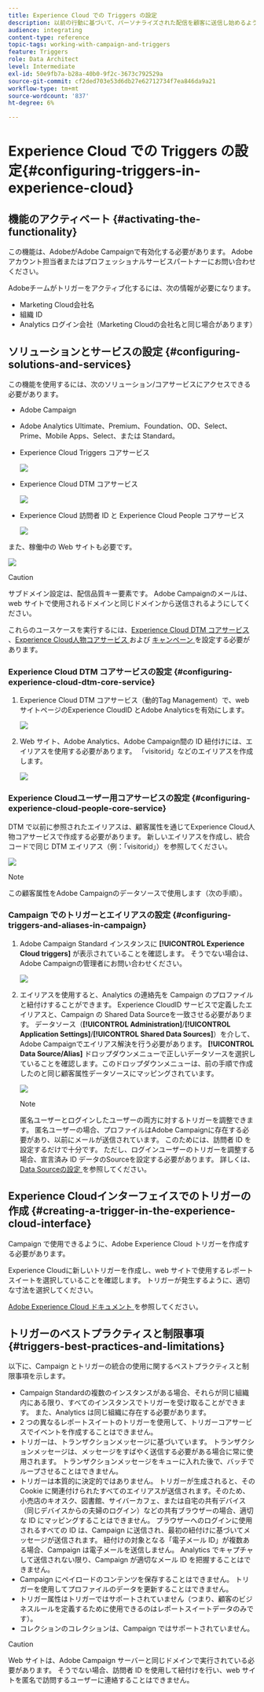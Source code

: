 ```yaml
---
title: Experience Cloud での Triggers の設定
description: 以前の行動に基づいて、パーソナライズされた配信を顧客に送信し始めるようにAdobe Experience Cloud Triggers統合を設定する方法について説明します。
audience: integrating
content-type: reference
topic-tags: working-with-campaign-and-triggers
feature: Triggers
role: Data Architect
level: Intermediate
exl-id: 50e9fb7a-b28a-40b0-9f2c-3673c792529a
source-git-commit: cf2ded703e53d6db27e62712734f7ea846da9a21
workflow-type: tm+mt
source-wordcount: '837'
ht-degree: 6%

---
```


# Experience Cloud での Triggers の設定{#configuring-triggers-in-experience-cloud}

## 機能のアクティベート {#activating-the-functionality}

この機能は、AdobeがAdobe Campaignで有効化する必要があります。 Adobeアカウント担当者またはプロフェッショナルサービスパートナーにお問い合わせください。

Adobeチームがトリガーをアクティブ化するには、次の情報が必要になります。

* Marketing Cloud会社名
* 組織 ID
* Analytics ログイン会社（Marketing Cloudの会社名と同じ場合があります）

## ソリューションとサービスの設定 {#configuring-solutions-and-services}

この機能を使用するには、次のソリューション/コアサービスにアクセスできる必要があります。

* Adobe Campaign
* Adobe Analytics Ultimate、Premium、Foundation、OD、Select、Prime、Mobile Apps、Select、または Standard。
* Experience Cloud Triggers コアサービス

  ![](assets/trigger_uc_prereq_1.png)

* Experience Cloud DTM コアサービス

  ![](assets/trigger_uc_prereq_2.png)

* Experience Cloud 訪問者 ID と Experience Cloud People コアサービス

  ![](assets/trigger_uc_prereq_3.png)

また、稼働中の Web サイトも必要です。

![](assets/trigger_uc_prereq_4.png)

>[!CAUTION]
>
>サブドメイン設定は、配信品質キー要素です。 Adobe Campaignのメールは、web サイトで使用されるドメインと同じドメインから送信されるようにしてください。

これらのユースケースを実行するには、[Experience Cloud DTM コアサービス ](#configuring-experience-cloud-dtm-core-service)、[Experience Cloud人物コアサービス ](#configuring-experience-cloud-people-core-service) および [ キャンペーン ](#configuring-triggers-and-aliases-in-campaign) を設定する必要があります。

### Experience Cloud DTM コアサービスの設定 {#configuring-experience-cloud-dtm-core-service}

1. Experience Cloud DTM コアサービス（動的Tag Management）で、web サイトページのExperience CloudID とAdobe Analyticsを有効にします。

   ![](assets/trigger_uc_conf_1.png)

1. Web サイト、Adobe Analytics、Adobe Campaign間の ID 紐付けには、エイリアスを使用する必要があります。 「visitorid」などのエイリアスを作成します。

   ![](assets/trigger_uc_conf_2.png)

### Experience Cloudユーザー用コアサービスの設定 {#configuring-experience-cloud-people-core-service}

DTM で以前に参照されたエイリアスは、顧客属性を通じてExperience Cloud人物コアサービスで作成する必要があります。 新しいエイリアスを作成し、統合コードで同じ DTM エイリアス（例：「visitorid」）を参照してください。

![](assets/trigger_uc_conf_3.png)

>[!NOTE]
>
>この顧客属性をAdobe Campaignのデータソースで使用します（次の手順）。

### Campaign でのトリガーとエイリアスの設定 {#configuring-triggers-and-aliases-in-campaign}

1. Adobe Campaign Standard インスタンスに **[!UICONTROL Experience Cloud triggers]** が表示されていることを確認します。 そうでない場合は、Adobe Campaignの管理者にお問い合わせください。

   ![](assets/remarketing_1.png)

1. エイリアスを使用すると、Analytics の連絡先を Campaign のプロファイルと紐付けすることができます。 Experience CloudID サービスで定義したエイリアスと、Campaign の Shared Data Sourceを一致させる必要があります。 データソース（**[!UICONTROL Administration]**/**[!UICONTROL Application Settings]**/**[!UICONTROL Shared Data Sources]**）を介して、Adobe Campaignでエイリアス解決を行う必要があります。 **[!UICONTROL Data Source/Alias]** ドロップダウンメニューで正しいデータソースを選択していることを確認します。このドロップダウンメニューは、前の手順で作成したのと同じ顧客属性データソースにマッピングされています。

   ![](assets/trigger_uc_conf_5.png)

   >[!NOTE]
   >
   >匿名ユーザーとログインしたユーザーの両方に対するトリガーを調整できます。 匿名ユーザーの場合、プロファイルはAdobe Campaignに存在する必要があり、以前にメールが送信されています。 このためには、訪問者 ID を設定するだけで十分です。 ただし、ログインユーザーのトリガーを調整する場合、宣言済み ID データのSourceを設定する必要があります。 詳しくは、[Data Sourceの設定 ](../../integrating/using/integration-with-audience-manager-or-people-core-service.md#step-2--configure-the-data-sources) を参照してください。

## Experience Cloudインターフェイスでのトリガーの作成 {#creating-a-trigger-in-the-experience-cloud-interface}

Campaign で使用できるように、Adobe Experience Cloud トリガーを作成する必要があります。

Experience Cloudに新しいトリガーを作成し、web サイトで使用するレポートスイートを選択していることを確認します。 トリガーが発生するように、適切な寸法を選択してください。

[Adobe Experience Cloud ドキュメント ](https://experienceleague.adobe.com/docs/experience-cloud/triggers/create.html?lang=ja) を参照してください。

## トリガーのベストプラクティスと制限事項 {#triggers-best-practices-and-limitations}

以下に、Campaign とトリガーの統合の使用に関するベストプラクティスと制限事項を示します。

* Campaign Standardの複数のインスタンスがある場合、それらが同じ組織内にある限り、すべてのインスタンスでトリガーを受け取ることができます。 また、Analytics は同じ組織に存在する必要があります。
* 2 つの異なるレポートスイートのトリガーを使用して、トリガーコアサービスでイベントを作成することはできません。
* トリガーは、トランザクションメッセージに基づいています。 トランザクションメッセージは、メッセージをすばやく送信する必要がある場合に常に使用されます。 トランザクションメッセージをキューに入れた後で、バッチでループさせることはできません。
* トリガーは本質的に決定的ではありません。 トリガーが生成されると、その Cookie に関連付けられたすべてのエイリアスが送信されます。そのため、小売店のキオスク、図書館、サイバーカフェ、または自宅の共有デバイス（同じデバイスからの夫婦のログイン）などの共有ブラウザーの場合、適切な ID にマッピングすることはできません。 ブラウザーへのログインに使用されるすべての ID は、Campaign に送信され、最初の紐付けに基づいてメッセージが送信されます。 紐付けの対象となる「電子メール ID」が複数ある場合、Campaign は電子メールを送信しません。 Analytics でキャプチャして送信されない限り、Campaign が適切なメール ID を把握することはできません。
* Campaign にペイロードのコンテンツを保存することはできません。 トリガーを使用してプロファイルのデータを更新することはできません。
* トリガー属性はトリガーではサポートされていません（つまり、顧客のビジネスルールを定義するために使用できるのはレポートスイートデータのみです）。
* コレクションのコレクションは、Campaign ではサポートされていません。

>[!CAUTION]
>
>Web サイトは、Adobe Campaign サーバーと同じドメインで実行されている必要があります。 そうでない場合、訪問者 ID を使用して紐付けを行い、web サイトを匿名で訪問するユーザーに連絡することはできません。
